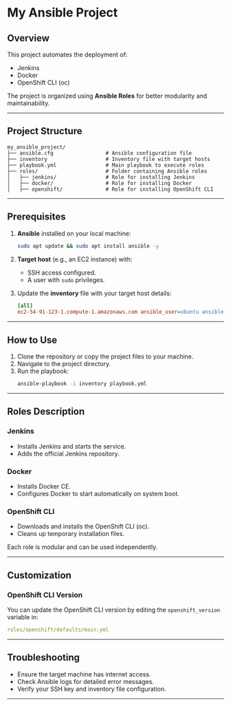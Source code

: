 
# My Ansible Project

## Overview
This project automates the deployment of:
- Jenkins
- Docker
- OpenShift CLI (oc)

The project is organized using **Ansible Roles** for better modularity and maintainability.

---

## Project Structure
```
my_ansible_project/
├── ansible.cfg                 # Ansible configuration file
├── inventory                   # Inventory file with target hosts
├── playbook.yml                # Main playbook to execute roles
├── roles/                      # Folder containing Ansible roles
│   ├── jenkins/                # Role for installing Jenkins
│   ├── docker/                 # Role for installing Docker
│   ├── openshift/              # Role for installing OpenShift CLI
```

---

## Prerequisites
1. **Ansible** installed on your local machine:
   ```bash
   sudo apt update && sudo apt install ansible -y
   ```

2. **Target host** (e.g., an EC2 instance) with:
   - SSH access configured.
   - A user with `sudo` privileges.

3. Update the **inventory** file with your target host details:
   ```ini
   [all]
   ec2-54-91-123-1.compute-1.amazonaws.com ansible_user=ubuntu ansible_ssh_private_key_file=/path/to/private-key.pem
   ```

---

## How to Use
1. Clone the repository or copy the project files to your machine.
2. Navigate to the project directory.
3. Run the playbook:
   ```bash
   ansible-playbook -i inventory playbook.yml
   ```

---

## Roles Description

### **Jenkins**
- Installs Jenkins and starts the service.
- Adds the official Jenkins repository.

### **Docker**
- Installs Docker CE.
- Configures Docker to start automatically on system boot.

### **OpenShift CLI**
- Downloads and installs the OpenShift CLI (oc).
- Cleans up temporary installation files.

Each role is modular and can be used independently.

---

## Customization
### OpenShift CLI Version
You can update the OpenShift CLI version by editing the `openshift_version` variable in:
```yaml
roles/openshift/defaults/main.yml
```

---

## Troubleshooting
- Ensure the target machine has internet access.
- Check Ansible logs for detailed error messages.
- Verify your SSH key and inventory file configuration.

---


